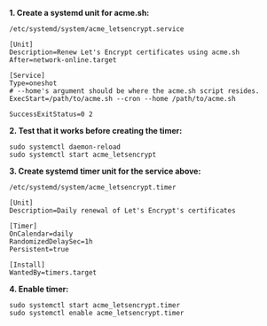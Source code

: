 **1. Create a systemd unit for acme.sh:**

`/etc/systemd/system/acme_letsencrypt.service`
```
[Unit]
Description=Renew Let's Encrypt certificates using acme.sh
After=network-online.target

[Service]
Type=oneshot
# --home's argument should be where the acme.sh script resides.
ExecStart=/path/to/acme.sh --cron --home /path/to/acme.sh

SuccessExitStatus=0 2
```

**2. Test that it works before creating the timer:**
```
sudo systemctl daemon-reload
sudo systemctl start acme_letsencrypt
```

**3. Create systemd timer unit for the service above:**

`/etc/systemd/system/acme_letsencrypt.timer`
```
[Unit]
Description=Daily renewal of Let's Encrypt's certificates

[Timer]
OnCalendar=daily
RandomizedDelaySec=1h
Persistent=true

[Install]
WantedBy=timers.target
```

**4. Enable timer:**
```
sudo systemctl start acme_letsencrypt.timer
sudo systemctl enable acme_letsencrypt.timer
```